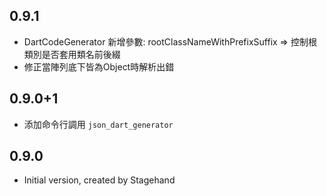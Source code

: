 ## 0.9.1

- DartCodeGenerator 新增參數: rootClassNameWithPrefixSuffix => 控制根類別是否套用類名前後綴
- 修正當陣列底下皆為Object時解析出錯

## 0.9.0+1

- 添加命令行調用 `json_dart_generator`

## 0.9.0

- Initial version, created by Stagehand
